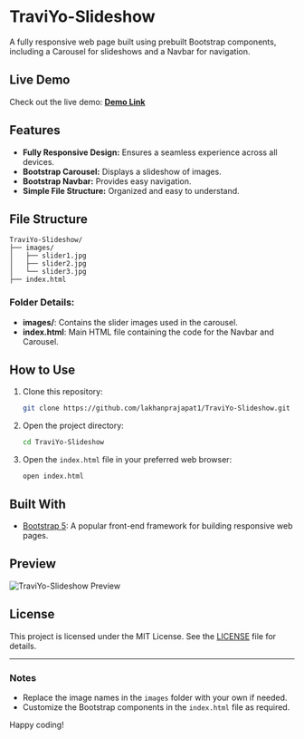 # TraviYo-Slideshow

A fully responsive web page built using prebuilt Bootstrap components, including a Carousel for slideshows and a Navbar for navigation.

## Live Demo

Check out the live demo: **[Demo Link](#)**

## Features

- **Fully Responsive Design:** Ensures a seamless experience across all devices.
- **Bootstrap Carousel:** Displays a slideshow of images.
- **Bootstrap Navbar:** Provides easy navigation.
- **Simple File Structure:** Organized and easy to understand.

## File Structure

```
TraviYo-Slideshow/
├── images/
│   ├── slider1.jpg
│   ├── slider2.jpg
│   └── slider3.jpg
├── index.html
```

### Folder Details:
- **images/**: Contains the slider images used in the carousel.
- **index.html**: Main HTML file containing the code for the Navbar and Carousel.

## How to Use

1. Clone this repository:
   ```bash
   git clone https://github.com/lakhanprajapat1/TraviYo-Slideshow.git
   ```

2. Open the project directory:
   ```bash
   cd TraviYo-Slideshow
   ```

3. Open the `index.html` file in your preferred web browser:
   ```
   open index.html
   ```

## Built With

- [Bootstrap 5](https://getbootstrap.com/): A popular front-end framework for building responsive web pages.

## Preview

![TraviYo-Slideshow Preview](images/slider1.jpg)

## License

This project is licensed under the MIT License. See the [LICENSE](LICENSE) file for details.

---

### Notes
- Replace the image names in the `images` folder with your own if needed.
- Customize the Bootstrap components in the `index.html` file as required.

Happy coding!
